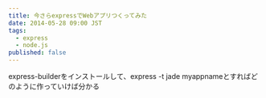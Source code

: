 ```yaml
---
title: 今さらexpressでWebアプリつくってみた
date: 2014-05-28 09:00 JST
tags:
  - express
  - node.js
published: false
---
```


express-builderをインストールして、express -t jade myappnameとすればどのように作っていけば分かる
